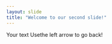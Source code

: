 ```yaml
---
layout: slide
title: "Welcome to our second slide!"
---
```

Your text
Usethe left arrow to go back!
